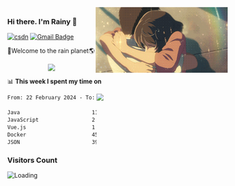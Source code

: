 <img  align='right' height="150" src="https://github.com/LikeRainDay/LikeRainDay/blob/master/pic/img_rain_1.gif?raw=true">



### Hi there. I'm Rainy :lemon:

[![csdn](https://img.shields.io/badge/-csdn-c14438?style=flat-square&logo=c&logoColor=white)](https://blog.csdn.net/qq_15807167)
[![Gmail Badge](https://img.shields.io/badge/-gmail-c14438?style=flat-square&logo=Gmail&logoColor=white&link=mailto:houshuai0816@gmail.com)](mailto:houshuai0816@gmail.com)

🚀Welcome to the rain planet🌎

<center>
<img align='center'  src="https://source.unsplash.com/user/rainyhehe/likes">
</center>

📊 **This week I spent my time on**

<img align='right'   width="300" src="https://github-readme-stats.vercel.app/api?username=LikeRainDay&show_icons=true&title_color=fff&icon_color=79ff97&text_color=9f9f9f&bg_color=151515&count_private=true">

<!--START_SECTION:waka-->

```txt
From: 22 February 2024 - To: 29 February 2024

Java                       11 hrs 4 mins   ██████████████▓░░░░░░░░░░   58.07 %
JavaScript                 2 hrs 1 min     ██▓░░░░░░░░░░░░░░░░░░░░░░   10.62 %
Vue.js                     1 hr 12 mins    █▓░░░░░░░░░░░░░░░░░░░░░░░   06.32 %
Docker                     45 mins         █░░░░░░░░░░░░░░░░░░░░░░░░   03.94 %
JSON                       39 mins         █░░░░░░░░░░░░░░░░░░░░░░░░   03.43 %
```

<!--END_SECTION:waka-->

### Visitors Count
<img align="left" src = "https://profile-counter.glitch.me/LikeRainDay/count.svg" alt ="Loading">
